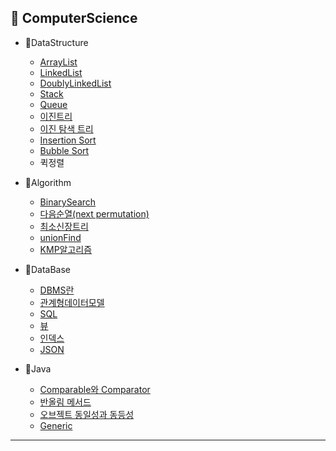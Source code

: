 <h2>📌 ComputerScience</h2>

* 📌DataStructure

  * [ArrayList](https://github.com/Jung-MinGi/dataStructure/blob/master/ArrayList.md)
  * [LinkedList](https://github.com/Jung-MinGi/dataStructure/blob/master/LinkedList.md)
  * [DoublyLinkedList](https://github.com/Jung-MinGi/dataStructure/blob/master/DoublyLinkedList.md)
  * [Stack](https://github.com/Jung-MinGi/dataStructure/blob/master/stack.md)
  * [Queue](https://github.com/Jung-MinGi/dataStructure/blob/master/Queue.md)
  * [이진트리](https://github.com/Jung-MinGi/dataStructure/blob/master/binaryTree.md)
  * [이진 탐색 트리](https://github.com/Jung-MinGi/dataStructure/blob/master/binarySearchTree.md)
  * [Insertion Sort](https://github.com/Jung-MinGi/dataStructure/blob/195ab397b40ceadbc1b5d7e5df21a0711fd6dee9/src/main/java/com/java/dataStructureStudy/sort/InsertionSort.java#L12)
  * [Bubble Sort]()
  * 퀵정렬

* 📌Algorithm
  * [BinarySearch](https://github.com/Jung-MinGi/dataStructure/blob/master/BinarySearch.md)   
  * [다음순열(next permutation)](https://github.com/Jung-MinGi/dataStructure/blob/master/next%20permutation.md)
  * [최소신장트리](https://github.com/Jung-MinGi/dataStructure/blob/master/%EC%B5%9C%EC%86%8C%EC%8B%A0%EC%9E%A5%ED%8A%B8%EB%A6%AC.md)
  * [unionFind](https://github.com/Jung-MinGi/dataStructure/blob/master/unionFind.md)
  * [KMP알고리즘](https://github.com/Jung-MinGi/ComputerScience/blob/master/kmp.md)

* 📌DataBase
  * [DBMS란](https://github.com/Jung-MinGi/ComputerScience/blob/master/dbms.md)
  * [관계형데이터모델](https://github.com/Jung-MinGi/ComputerScience/blob/master/%EA%B4%80%EA%B3%84%ED%98%95%20%EB%8D%B0%EC%9D%B4%ED%84%B0%20%EB%AA%A8%EB%8D%B8%20.md)
  * [SQL](https://github.com/Jung-MinGi/dataStructure/blob/master/SQL.md)
  * [뷰](https://github.com/Jung-MinGi/ComputerScience/blob/master/view.md)
  * [인덱스]()
  * [JSON]()
* 📌Java
  * [Comparable와 Comparator](https://github.com/Jung-MinGi/dataStructure/blob/master/ComparableAndComparator.md)
  * [반올림 메서드](https://github.com/Jung-MinGi/dataStructure/blob/master/%EB%B0%98%EC%98%AC%EB%A6%BC%EB%A9%94%EC%84%9C%EB%93%9C.md)
  * [오브젝트 동일성과 동등성](https://github.com/Jung-MinGi/dataStructure/blob/master/%EB%8F%99%EC%9D%BC%EC%84%B1%EA%B3%BC%EB%8F%99%EB%93%B1%EC%84%B1.md)
  * [Generic](https://github.com/Jung-MinGi/dataStructure/blob/master/generic.md)
<hr>


